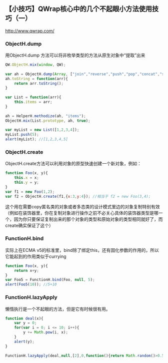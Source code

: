 ## 【小技巧】QWrap核心中的几个不起眼小方法使用技巧（一）

http://www.qwrap.com/

### ObjectH.dump

用ObjectH.dump 方法可以将非枚举类型的方法从原生对象中“提取”出来

```js
QW.ObjectH.mix(window, QW);
 
var ah = ObjectH.dump(Array, ["join","reverse","push","pop","concat","slice","splice"]); //提出Array的以上方法
ah.toString = function(arr){
    return arr.toString();
}
 
var List = function(arr){
    this.items = arr;
}
 
ah = HelperH.methodize(ah, "items");
ObjectH.mix(List.prototype, ah, true);
 
var myList = new List([1,2,3,4]);
myList.push(5);
alert(myList); //[1,2,3,4,5]
```

<!--more-->
### ObjectH.create

ObjectH.create方法可以利用对象的原型快速创建一个新对象，例如：

```js
function Foo(x, y){
    this.x = x;
    this.y = y;
}
var f1 = new Foo(1,2);
var f2 = ObjectH.create(f1,{x:3,y:4}); //相当于 f2 = new Foo(3,4);
```

这个用在需要copy匿名类的对象或者多态类的设计模式里边的对象复制特别有效（例如在装饰器里，你在复制对象进行操作之前不必关心具体的装饰器类型是哪一个，因为你只要保证复制出来的那个对象的类型和原始对象的类型相同就好了，而create确实保证了这个）

### FunctionH.bind

实际上在ECMA v5的标准里，bind除了绑定this，还有固化参数的作用的，所以它能起到的作用类似于currying

```js
function Foo(x, y){
    return x+y;
}
var Foo5 = FunctionH.bind(Foo, null, 5);
alert(Foo5(10)); //5+10
```

### FunctionH.lazyApply

懒惰执行是一个不起眼的方法，但是它有时候很有用。

```js
function deal(x){
    var y = 0;
    for(var i = 0; i <= 10; i++){
        y += Math.pow(i, x);
    }
    alert(y);
}
 
FunctionH.lazyApply(deal,null,[2],0,function(){return Math.random()>0.5?1:-1;});  //只有一半的机会执行deal方法
```

